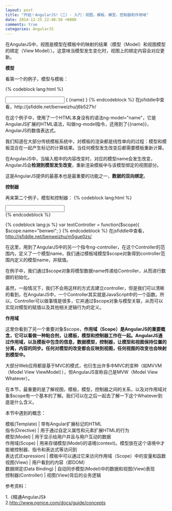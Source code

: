 ```yaml
---
layout: post
title: "开始！AngularJS!（二）- 入门：视图，模板，模型，控制器和作用域"
date: 2014-12-25 22:40:58 +0800
comments: true
categories: AngularJS
---
```


在AngularJS中，视图是模型在模板中的映射的结果（模型（Model）和视图模型的绑定（View Model））。这意味当模型发生变化时，视图上的绑定内容会对应更新。

**模型**

看第一个的例子，模型与模板：

{% codeblock lang:html %}
<body ng-app>
    <input type="text" ng-model="name"/> 
    { {name} }
</body>
{% endcodeblock %}
在jsfiddle中查看，http://jsfiddle.net/benweizhu/j6b5271r/

在这个例子中，使用了一个HTML本身没有的语法ng-model="name"，它是AngularJS扩展的HTML语法，叫做ng-model指令，还用到了{{name}}，AngularJS的数值表达式。

我们知道在大部分传统模板系统中，对模板的渲染都是线性单向的过程：模型和模板混合在一起产生标记的计算结果。当任何模型发生改变后都需要模板重新计算。

在AngularJS中，当输入框中的内容改变时，对应的模型name会发生改变，AngularJS会**检测到模型发生改变**，重新渲染模板中与该模型绑定的视图部分。

这是AngularJS提供的最基本也是最重要的功能之一，**数据的双向绑定**。

**控制器**

再来第二个例子，模型和控制器：
{% codeblock lang:html %}
<body ng-app>
    <div ng-controller="textController">
         <input type="text" ng-model="name"/>
    </div>
</body>
{% endcodeblock %}

{% codeblock lang:js %}
var textController = function($scope){
    $scope.name="benwei";
}
{% endcodeblock %}
在jsfiddle中查看，http://jsfiddle.net/benweizhu/m5gue0zs/

在这里，用到了AngularJS中的另一个指令ng-controller，在这个Controller的范围内，定义了一个模型name，我们通过模板域模型$scope对象得到controller范围内定义的模型name，并赋值。

在例子中，我们通过$scope对象将模型数据name传递给Controller，从而进行数据的初始化。

虽然，一般情况下，我们不会用这样的方式去建立controller，但是我们可以清晰的看到，在AngularJS中，一个Controller其实就是JavaScript中的一个函数。所以，Controller可以做事情是很多，它并通过$scope对象与模型关联，从而可以实现对模型的赋值以及其他相关逻辑行为的定义。

**作用域**

这里你看到了另一个重要对象$scope，**作用域（Scope）是AngularJS的重要概念，它可以看做一种粘合剂，让模板，模型和控制器工作在一起。AngularJS通过作用域，以及模板中包含的信息，数据模型，控制器，让模型和视图保持位置的分离，内容的同步。任何对模型的改变都会反映到视图，任何视图的改变也会映射到模型中。**

大部分Web应用都是基于MVC的模式，也衍生出许多中MVC的变种（如MVVM（Model View ViewModel）），但AngularJS宣称自己是MVW（Model View Whatever）。

在本节，最重要的是了解视图，模板，模型，控制器之间的关系，以及对作用域对象$scope有一个基本的了解。我们可以在之后一起去了解一下这个Whatever到底是什么含义。


本节中遇到的概念：

模板(Template) | 带有Angular扩展标记的HTML   
指令(Directive) | 用于通过自定义属性和元素扩展HTML的行为    
模型(Model) | 用于显示给用户并且与用户互动的数据    
作用域(Scope) | 用来存储模型(Model)的语境(context)。模型放在这个语境中才能被控制器、指令和表达式等访问到    
表达式(Expression) | 模板中可以通过它来访问作用域（Scope）中的变量和函数    
视图(View) | 用户看到的内容（即DOM）    
数据绑定(Data Binding) | 自动同步模型(Model)中的数据和视图(View)表现   
控制器(Controller) | 视图(View)背后的业务逻辑

参考资料：

1.《精通AngularJS》   
2.http://www.ngnice.com/docs/guide/concepts